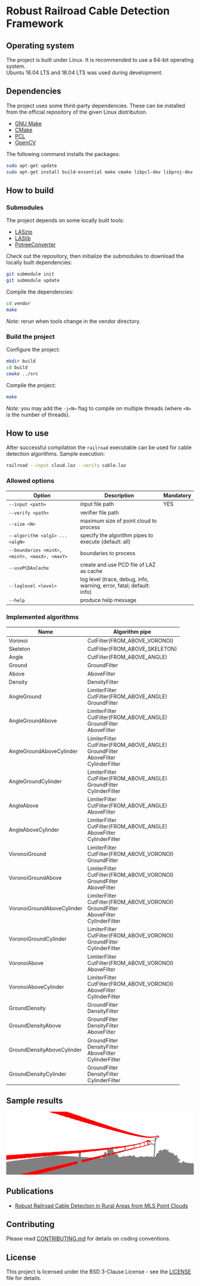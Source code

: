 Robust Railroad Cable Detection Framework
=========================================

Operating system
---------------

The project is built under Linux. It is recommended to use a 64-bit operating system.  
Ubuntu 16.04 LTS and 18.04 LTS was used during development.

Dependencies
--------------

The project uses some third-party dependencies.
These can be installed from the official repository of the given Linux distribution.
*  [GNU Make](https://www.gnu.org/software/make/)
*  [CMake](https://cmake.org/)
*  [PCL](http://pointclouds.org/)
*  [OpenCV](https://opencv.org/)

The following command installs the packages:
```bash
sudo apt-get update
sudo apt-get install build-essential make cmake libpcl-dev libproj-dev libopencv-dev
```

How to build
--------------

### Submodules

The project depends on some locally built tools:
* [LASzip](https://github.com/LASzip/LASzip)
* [LASlib](https://github.com/LAStools/LAStools/tree/master/LASlib)
* [PotreeConverter](https://github.com/potree/PotreeConverter)

Check out the repository, then initialize the submodules to download the locally built dependencies:
```bash
git submodule init
git submodule update
```

Compile the dependencies:
```bash
cd vendor
make
```

*Note:* rerun when tools change in the vendor directory.

### Build the project

Configure the project:
```bash
mkdir build
cd build
cmake ../src
```

Compile the project:
```bash
make
```

*Note:* you may add the `-j<N>` flag to compile on multiple threads (where `<N>` is the number of threads).

How to use
--------------

After successful compilation the `railroad` executable can be used for cable detection algorithms.
Sample execution:
```bash
railroad --input cloud.laz --verify cable.laz
```

### Allowed options
| Option | Description | Mandatory |
|--------|-------------|-----------|
| `--input <path>` | input file path | YES |
| `--verify <path>` | verifier file path | |
| `--size <N>` | maximum size of point cloud to process | |
| `--algorithm <alg1> ... <algN>` | specify the algorithm pipes to execute (default: all) | |
| `--boundaries <minX>, <minY>, <maxX>, <maxY>` | boundaries to process | |
| `--usePCDAsCache` | create and use PCD file of LAZ as cache | |
| `--loglevel <level>` | log level (trace, debug, info, warning, error, fatal; default: info) | |
| `--help` | produce help message | |

### Implemented algorithms
| Name | Algorithm pipe |
|------|----------------|
| Voronoi | CutFilter(FROM_ABOVE_VORONOI) |
| Skeleton | CutFilter(FROM_ABOVE_SKELETON) |
| Angle | CutFilter(FROM_ABOVE_ANGLE) |
| Ground | GroundFilter |
| Above | AboveFilter |
| Density | DensityFilter |
| AngleGround | LimiterFilter <br> CutFilter(FROM_ABOVE_ANGLE) <br> GroundFilter |
| AngleGroundAbove | LimiterFilter <br> CutFilter(FROM_ABOVE_ANGLE) <br> GroundFilter <br> AboveFilter |
| AngleGroundAboveCylinder | LimiterFilter <br> CutFilter(FROM_ABOVE_ANGLE) <br> GroundFilter <br> AboveFilter <br> CylinderFilter |
| AngleGroundCylinder | LimiterFilter <br> CutFilter(FROM_ABOVE_ANGLE) <br> GroundFilter <br> CylinderFilter |
| AngleAbove | LimiterFilter <br> CutFilter(FROM_ABOVE_ANGLE) <br> AboveFilter |
| AngleAboveCylinder | LimiterFilter <br> CutFilter(FROM_ABOVE_ANGLE) <br> AboveFilter <br> CylinderFilter |
| VoronoiGround | LimiterFilter <br> CutFilter(FROM_ABOVE_VORONOI) <br> GroundFilter |
| VoronoiGroundAbove | LimiterFilter <br> CutFilter(FROM_ABOVE_VORONOI) <br> GroundFilter <br> AboveFilter |
| VoronoiGroundAboveCylinder | LimiterFilter <br> CutFilter(FROM_ABOVE_VORONOI) <br> GroundFilter <br> AboveFilter <br> CylinderFilter |
| VoronoiGroundCylinder | LimiterFilter <br> CutFilter(FROM_ABOVE_VORONOI) <br> GroundFilter <br> CylinderFilter |
| VoronoiAbove | LimiterFilter <br> CutFilter(FROM_ABOVE_VORONOI) <br> AboveFilter |
| VoronoiAboveCylinder | LimiterFilter <br> CutFilter(FROM_ABOVE_VORONOI) <br> AboveFilter <br> CylinderFilter |
| GroundDensity | GroundFilter <br> DensityFilter |
| GroundDensityAbove | GroundFilter <br> DensityFilter <br> AboveFilter |
| GroundDensityAboveCylinder | GroundFilter <br> DensityFilter <br> AboveFilter <br> CylinderFilter |
| GroundDensityCylinder | GroundFilter <br> DensityFilter <br> CylinderFilter |

Sample results
------------
![Sample result](figs/result.png)

Publications
------------
 * [Robust Railroad Cable Detection in Rural Areas from MLS Point Clouds](https://scholarworks.umass.edu/foss4g/vol18/iss1/2/)

Contributing
------------

Please read [CONTRIBUTING.md](CONTRIBUTING.md) for details on coding conventions.

License
------------

This project is licensed under the BSD 3-Clause License - see the [LICENSE](LICENSE) file for details.


